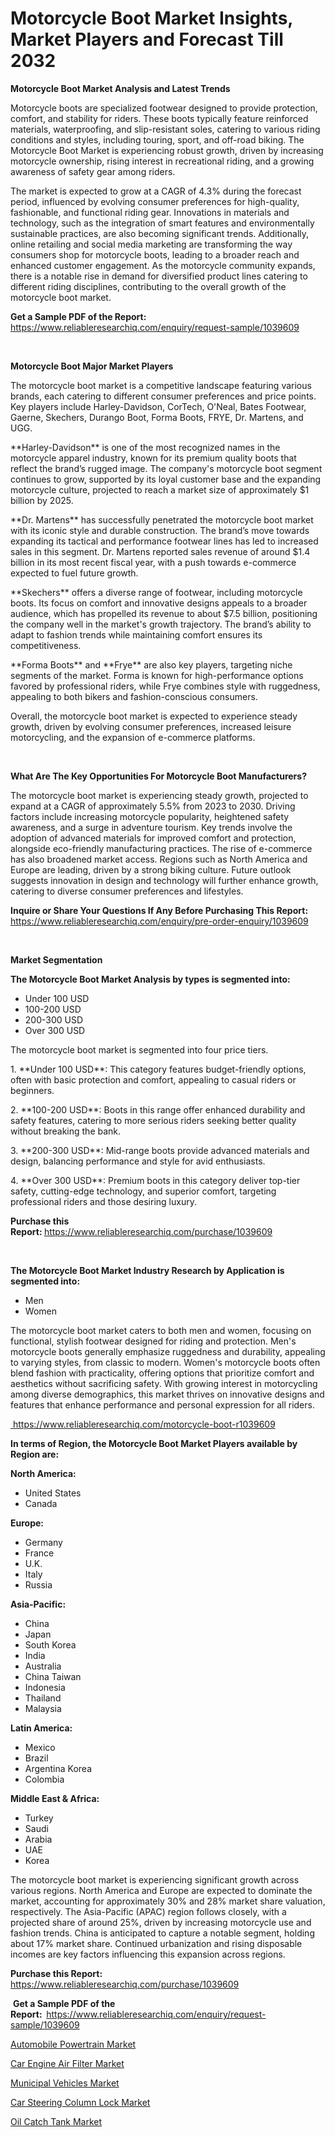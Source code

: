 <p><h1>Motorcycle Boot Market Insights, Market Players and Forecast Till 2032</h1></p><p><strong>Motorcycle Boot Market Analysis and Latest Trends</strong></p>
<p><p>Motorcycle boots are specialized footwear designed to provide protection, comfort, and stability for riders. These boots typically feature reinforced materials, waterproofing, and slip-resistant soles, catering to various riding conditions and styles, including touring, sport, and off-road biking. The Motorcycle Boot Market is experiencing robust growth, driven by increasing motorcycle ownership, rising interest in recreational riding, and a growing awareness of safety gear among riders.</p><p>The market is expected to grow at a CAGR of 4.3% during the forecast period, influenced by evolving consumer preferences for high-quality, fashionable, and functional riding gear. Innovations in materials and technology, such as the integration of smart features and environmentally sustainable practices, are also becoming significant trends. Additionally, online retailing and social media marketing are transforming the way consumers shop for motorcycle boots, leading to a broader reach and enhanced customer engagement. As the motorcycle community expands, there is a notable rise in demand for diversified product lines catering to different riding disciplines, contributing to the overall growth of the motorcycle boot market.</p></p>
<p><strong>Get a Sample PDF of the Report:&nbsp;</strong> <a href="https://www.reliableresearchiq.com/enquiry/request-sample/1039609?utm_campaign=2173&utm_medium=2&utm_source=Github&utm_content=ia&utm_term=06022025&utm_id=motorcycle-boot">https://www.reliableresearchiq.com/enquiry/request-sample/1039609</a></p>
<p>&nbsp;</p>
<p><strong>Motorcycle Boot Major Market Players</strong></p>
<p><p>The motorcycle boot market is a competitive landscape featuring various brands, each catering to different consumer preferences and price points. Key players include Harley-Davidson, CorTech, O'Neal, Bates Footwear, Gaerne, Skechers, Durango Boot, Forma Boots, FRYE, Dr. Martens, and UGG. </p><p>**Harley-Davidson** is one of the most recognized names in the motorcycle apparel industry, known for its premium quality boots that reflect the brand’s rugged image. The company's motorcycle boot segment continues to grow, supported by its loyal customer base and the expanding motorcycle culture, projected to reach a market size of approximately $1 billion by 2025.</p><p>**Dr. Martens** has successfully penetrated the motorcycle boot market with its iconic style and durable construction. The brand’s move towards expanding its tactical and performance footwear lines has led to increased sales in this segment. Dr. Martens reported sales revenue of around $1.4 billion in its most recent fiscal year, with a push towards e-commerce expected to fuel future growth.</p><p>**Skechers** offers a diverse range of footwear, including motorcycle boots. Its focus on comfort and innovative designs appeals to a broader audience, which has propelled its revenue to about $7.5 billion, positioning the company well in the market's growth trajectory. The brand’s ability to adapt to fashion trends while maintaining comfort ensures its competitiveness.</p><p>**Forma Boots** and **Frye** are also key players, targeting niche segments of the market. Forma is known for high-performance options favored by professional riders, while Frye combines style with ruggedness, appealing to both bikers and fashion-conscious consumers.</p><p>Overall, the motorcycle boot market is expected to experience steady growth, driven by evolving consumer preferences, increased leisure motorcycling, and the expansion of e-commerce platforms.</p></p>
<p>&nbsp;</p>
<p><strong>What Are The Key Opportunities For Motorcycle Boot Manufacturers?</strong></p>
<p><p>The motorcycle boot market is experiencing steady growth, projected to expand at a CAGR of approximately 5.5% from 2023 to 2030. Driving factors include increasing motorcycle popularity, heightened safety awareness, and a surge in adventure tourism. Key trends involve the adoption of advanced materials for improved comfort and protection, alongside eco-friendly manufacturing practices. The rise of e-commerce has also broadened market access. Regions such as North America and Europe are leading, driven by a strong biking culture. Future outlook suggests innovation in design and technology will further enhance growth, catering to diverse consumer preferences and lifestyles.</p></p>
<p><strong>Inquire or Share Your Questions If Any Before Purchasing This Report:</strong> <a href="https://www.reliableresearchiq.com/enquiry/pre-order-enquiry/1039609?utm_campaign=2173&utm_medium=2&utm_source=Github&utm_content=ia&utm_term=06022025&utm_id=motorcycle-boot">https://www.reliableresearchiq.com/enquiry/pre-order-enquiry/1039609</a></p>
<p>&nbsp;</p>
<p><strong>Market Segmentation</strong></p>
<p><strong>The Motorcycle Boot Market Analysis by types is segmented into:</strong></p>
<p><ul><li>Under 100 USD</li><li>100-200 USD</li><li>200-300 USD</li><li>Over 300 USD</li></ul></p>
<p><p>The motorcycle boot market is segmented into four price tiers. </p><p>1. **Under 100 USD**: This category features budget-friendly options, often with basic protection and comfort, appealing to casual riders or beginners. </p><p>2. **100-200 USD**: Boots in this range offer enhanced durability and safety features, catering to more serious riders seeking better quality without breaking the bank. </p><p>3. **200-300 USD**: Mid-range boots provide advanced materials and design, balancing performance and style for avid enthusiasts. </p><p>4. **Over 300 USD**: Premium boots in this category deliver top-tier safety, cutting-edge technology, and superior comfort, targeting professional riders and those desiring luxury.</p></p>
<p><strong>Purchase this Report:&nbsp;</strong><a href="https://www.reliableresearchiq.com/purchase/1039609?utm_campaign=2173&utm_medium=2&utm_source=Github&utm_content=ia&utm_term=06022025&utm_id=motorcycle-boot">https://www.reliableresearchiq.com/purchase/1039609</a></p>
<p>&nbsp;</p>
<p><strong>The Motorcycle Boot Market Industry Research by Application is segmented into:</strong></p>
<p><ul><li>Men</li><li>Women</li></ul></p>
<p><p>The motorcycle boot market caters to both men and women, focusing on functional, stylish footwear designed for riding and protection. Men's motorcycle boots generally emphasize ruggedness and durability, appealing to varying styles, from classic to modern. Women's motorcycle boots often blend fashion with practicality, offering options that prioritize comfort and aesthetics without sacrificing safety. With growing interest in motorcycling among diverse demographics, this market thrives on innovative designs and features that enhance performance and personal expression for all riders.</p></p>
<p><a href="https://www.reliableresearchiq.com/motorcycle-boot-r1039609?utm_campaign=2173&utm_medium=2&utm_source=Github&utm_content=ia&utm_term=06022025&utm_id=motorcycle-boot">&nbsp;https://www.reliableresearchiq.com/motorcycle-boot-r1039609</a></p>
<p><strong>In terms of Region, the Motorcycle Boot Market Players available by Region are:</strong></p>
<p>
    <p> <strong> North America: </strong>
        <ul>
            <li>United States</li>
            <li>Canada</li>
        </ul>
        </p> 
    <p> <strong> Europe: </strong>
        <ul>
            <li>Germany</li>
            <li>France</li>
            <li>U.K.</li>
            <li>Italy</li>
            <li>Russia</li>
        </ul>
        </p> 
    <p> <strong> Asia-Pacific: </strong>
        <ul>
            <li>China</li>
            <li>Japan</li>
            <li>South Korea</li>
            <li>India</li>
            <li>Australia</li>
            <li>China Taiwan</li>
            <li>Indonesia</li>
            <li>Thailand</li>
            <li>Malaysia</li>
        </ul>
        </p> 
    <p> <strong> Latin America: </strong>
        <ul>
            <li>Mexico</li>
            <li>Brazil</li>
            <li>Argentina Korea</li>
            <li>Colombia</li>
        </ul>
        </p> 
    <p> <strong> Middle East & Africa: </strong>
        <ul>
            <li>Turkey</li>
            <li>Saudi</li>
            <li>Arabia</li>
            <li>UAE</li>
            <li>Korea</li>
        </ul>
    </p>
    </p>
<p><p>The motorcycle boot market is experiencing significant growth across various regions. North America and Europe are expected to dominate the market, accounting for approximately 30% and 28% market share valuation, respectively. The Asia-Pacific (APAC) region follows closely, with a projected share of around 25%, driven by increasing motorcycle use and fashion trends. China is anticipated to capture a notable segment, holding about 17% market share. Continued urbanization and rising disposable incomes are key factors influencing this expansion across regions.</p></p>
<p><strong>Purchase this Report: </strong><a href="https://www.reliableresearchiq.com/purchase/1039609?utm_campaign=2173&utm_medium=2&utm_source=Github&utm_content=ia&utm_term=06022025&utm_id=motorcycle-boot">https://www.reliableresearchiq.com/purchase/1039609</a></p>
<p>&nbsp;<strong>Get a Sample PDF of the Report:&nbsp;&nbsp;</strong><a href="https://www.reliableresearchiq.com/enquiry/request-sample/1039609?utm_campaign=2173&utm_medium=2&utm_source=Github&utm_content=ia&utm_term=06022025&utm_id=motorcycle-boot">https://www.reliableresearchiq.com/enquiry/request-sample/1039609</a></p>
<p><strong></strong></p>
<p><p><a href="https://www.linkedin.com/pulse/automobile-powertrain-market-expansion-comprehensive-analysis-jzmnc?utm_campaign=2173&utm_medium=2&utm_source=Github&utm_content=ia&utm_term=06022025&utm_id=motorcycle-boot">Automobile Powertrain Market</a></p><p><a href="https://www.linkedin.com/pulse/industry-breakdown-car-engine-air-filter-market-size-growth-5npje?utm_campaign=2173&utm_medium=2&utm_source=Github&utm_content=ia&utm_term=06022025&utm_id=motorcycle-boot">Car Engine Air Filter Market</a></p><p><a href="https://www.linkedin.com/pulse/municipal-vehicles-market-size-share-analysis-forecasted-ondle?utm_campaign=2173&utm_medium=2&utm_source=Github&utm_content=ia&utm_term=06022025&utm_id=motorcycle-boot">Municipal Vehicles Market</a></p><p><a href="https://www.linkedin.com/pulse/car-steering-column-lock-industry-projections-market-revenue-nw0ye?utm_campaign=2173&utm_medium=2&utm_source=Github&utm_content=ia&utm_term=06022025&utm_id=motorcycle-boot">Car Steering Column Lock Market</a></p><p><a href="https://www.linkedin.com/pulse/projected-cagr-8-oil-catch-tank-market-analysis-production-operating-r5ahc?utm_campaign=2173&utm_medium=2&utm_source=Github&utm_content=ia&utm_term=06022025&utm_id=motorcycle-boot">Oil Catch Tank Market</a></p></p>